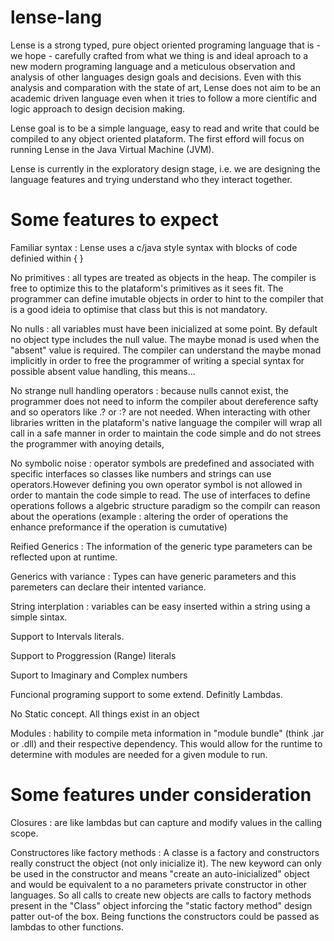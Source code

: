 # lense-lang

Lense is a strong typed, pure object oriented programing language that is - we hope - carefully crafted from what we thing is and ideal aproach to a new modern programing language and a meticulous observation and analysis of other languages design goals and decisions. Even with this analysis and comparation with the state of art, Lense does not aim to be an academic driven language even when it tries to follow a more científic and logic approach to design decision making.

Lense goal is to be a simple language, easy to read and write that could be compiled to any object oriented plataform. The first efford will focus on running Lense in the Java Virtual Machine (JVM).

Lense is currently in the exploratory design stage, i.e. we are designing the language features and trying understand who they interact together.

# Some features to expect 

Familiar syntax : Lense uses a c/java style syntax with blocks of code definied within { }

No primitives : all types are treated as objects in the heap. The compiler is free to optimize this to the plataform's primitives as it sees fit. The programmer can define imutable objects in order to hint to the compiler that is a good ideia to optimise that class but this is not mandatory.

No nulls : all variables must have been inicialized at some point. By default no object type includes the null value. The maybe monad is used when the "absent" value is required. The compiler can understand the maybe monad implicitly in order to free the programmer of writing a special syntax for possible absent value handling, this means... 

No strange null handling operators : because nulls cannot exist, the programmer does not need to inform the compiler about dereference safty and so operators like .? or :? are not needed. When interacting with other libraries written in the plataform's native language the compiler will wrap all call in a safe manner in order to maintain the code simple and do not strees the programmer with anoying details,

No symbolic noise : operator symbols are predefined and associated with specific interfaces so classes like numbers and strings can use operators.However defining you own operator symbol is not allowed in order to mantain the code simple to read. The use of interfaces to define operations follows a algebric structure paradigm so the compilr can reason about the operations (example : altering the order of operations the enhance preformance if the operation is cumutative)

Reified Generics : The information of the generic type parameters can be reflected upon at runtime. 

Generics with variance : Types can have generic parameters and this paremeters can declare their intented variance. 

String interplation : variables can be easy inserted within a string using a simple sintax.

Support to Intervals literals.

Support to Proggression (Range) literals 

Suport to Imaginary and Complex numbers 

Funcional programing support to some extend. Definitly Lambdas.

No Static concept. All things exist in an object

Modules : hability to compile meta information in "module bundle" (think .jar or .dll) and their respective dependency. This would allow for the runtime to determine with modules are needed for a given module to run.

# Some features under consideration

Closures : are like lambdas but can capture and modify values in the calling scope.

Constructores like factory methods : A classe is a factory and constructors really construct the object (not only inicialize it). The new keyword can only be used in the constructor and means "create an auto-inicialized" object and would be equivalent to a no parameters private constructor in other languages. So all calls to create new objects are calls to factory methods present in the "Class" object inforcing the "static factory method" design patter out-of the box. Being functions the constructors could be passed as lambdas to other functions.
